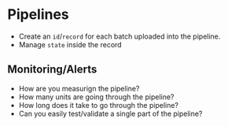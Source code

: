 # Pipelines

* Create an `id`/`record` for each batch uploaded into the pipeline.
* Manage `state` inside the record

## Monitoring/Alerts

* How are you measurign the pipeline?
* How many units are going through the pipeline?
* How long does it take to go through the pipeline?
* Can you easily test/validate a single part of the pipeline?

